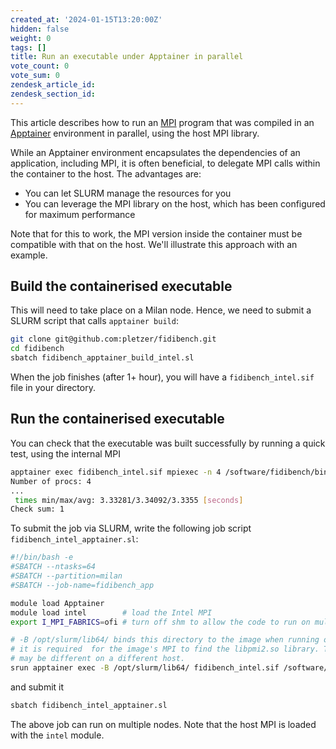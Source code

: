 ```yaml
---
created_at: '2024-01-15T13:20:00Z'
hidden: false
weight: 0
tags: []
title: Run an executable under Apptainer in parallel
vote_count: 0
vote_sum: 0
zendesk_article_id: 
zendesk_section_id:
---
```


This article describes how to run an [MPI](https://en.wikipedia.org/wiki/Message_Passing_Interface) program that was compiled in an [Apptainer](https://apptainer.org/) environment in parallel, using the host MPI library.

While an Apptainer environment encapsulates the dependencies of an application, including MPI, it is often beneficial, to delegate MPI calls within the container to the host. The advantages are:

 * You can let SLURM manage the resources for you
 * You can leverage the MPI library on the host, which has been configured for maximum performance

 Note that for this to work, the MPI version inside the container must be compatible with that on the host. We'll illustrate this approach 
 with an example.

## Build the containerised executable

 This will need to take place on a Milan node. Hence, we need to submit a SLURM script that calls `apptainer build`:  
```sh
git clone git@github.com:pletzer/fidibench.git
cd fidibench
sbatch fidibench_apptainer_build_intel.sl
```
When the job finishes (after 1+ hour), you will have a `fidibench_intel.sif` file in your directory.


## Run the containerised executable


You can check that the executable was built successfully by running a quick test, using the internal MPI
```sh
apptainer exec fidibench_intel.sif mpiexec -n 4 /software/fidibench/bin/upwindMpiCxx -numCells 128 -numSteps 10
Number of procs: 4
...
 times min/max/avg: 3.33281/3.34092/3.3355 [seconds]
Check sum: 1
```

To submit the job via SLURM, write the following job script `fidibench_intel_apptainer.sl`:
```sh
#!/bin/bash -e
#SBATCH --ntasks=64
#SBATCH --partition=milan
#SBATCH --job-name=fidibench_app

module load Apptainer
module load intel        # load the Intel MPI
export I_MPI_FABRICS=ofi # turn off shm to allow the code to run on multiple nodes

# -B /opt/slurm/lib64/ binds this directory to the image when running on mahuika, 
# it is required  for the image's MPI to find the libpmi2.so library. This path
# may be different on a different host.
srun apptainer exec -B /opt/slurm/lib64/ fidibench_intel.sif /software/fidibench/bin/upwindMpiCxx -numCells 512 -numSteps 10
```
and submit it
```sh
sbatch fidibench_intel_apptainer.sl
```
The above job can run on multiple nodes. Note that the host MPI is loaded with the `intel` module. 

